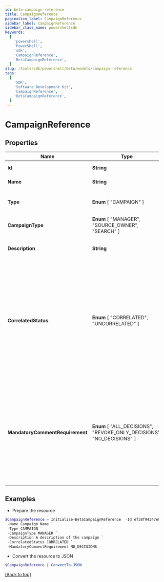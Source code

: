 ```yaml
---
id: beta-campaign-reference
title: CampaignReference
pagination_label: CampaignReference
sidebar_label: CampaignReference
sidebar_class_name: powershellsdk
keywords:
  [
    'powershell',
    'PowerShell',
    'sdk',
    'CampaignReference',
    'BetaCampaignReference',
  ]
slug: /tools/sdk/powershell/beta/models/campaign-reference
tags:
  [
    'SDK',
    'Software Development Kit',
    'CampaignReference',
    'BetaCampaignReference',
  ]
---
```


# CampaignReference

## Properties

| Name | Type | Description | Notes |
| --- | --- | --- | --- |
| **Id** | **String** | The unique ID of the campaign. | [required] |
| **Name** | **String** | The name of the campaign. | [required] |
| **Type** | **Enum** [ "CAMPAIGN" ] | The type of object that is being referenced. | [required] |
| **CampaignType** | **Enum** [ "MANAGER", "SOURCE_OWNER", "SEARCH" ] | The type of the campaign. | [required] |
| **Description** | **String** | The description of the campaign set by the admin who created it. | [required] |
| **CorrelatedStatus** | **Enum** [ "CORRELATED", "UNCORRELATED" ] | The correlatedStatus of the campaign. Only SOURCE_OWNER campaigns can be Uncorrelated. An Uncorrelated certification campaign only includes Uncorrelated identities (An identity is uncorrelated if it has no accounts on an authoritative source). | [required] |
| **MandatoryCommentRequirement** | **Enum** [ "ALL_DECISIONS", "REVOKE_ONLY_DECISIONS", "NO_DECISIONS" ] | Determines whether comments are required for decisions during certification reviews. You can require comments for all decisions, revoke-only decisions, or no decisions. By default, comments are not required for decisions. | [required] |

## Examples

- Prepare the resource

```powershell
$CampaignReference = Initialize-BetaCampaignReference  -Id ef38f94347e94562b5bb8424a56397d8 `
 -Name Campaign Name `
 -Type CAMPAIGN `
 -CampaignType MANAGER `
 -Description A description of the campaign `
 -CorrelatedStatus CORRELATED `
 -MandatoryCommentRequirement NO_DECISIONS
```

- Convert the resource to JSON

```powershell
$CampaignReference | ConvertTo-JSON
```

[[Back to top]](#)
